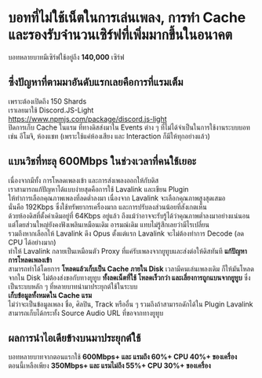 # บอทที่ไม่ใช้เน็ตในการเล่นเพลง, การทำ Cache และรองรับจำนวนเซิร์ฟที่เพิ่มมากขึ้นในอนาคต

บอทหลายบาทมีเซิร์ฟใช้อยู่ถึง **140,000** เซิร์ฟ<br/>

## ซึ่งปัญหาที่ตามมาอันดับแรกเลยคือการที่แรมเต็ม
เพราะต้องเปิดถึง 150 Shards<br/>
เราเลยมาใช้ Discord.JS-Light<br/>
https://www.npmjs.com/package/discord.js-light<br/>
ปิดการเก็บ Cache ในแรม ที่ทางดิสส่งมาใน Events ต่าง ๆ ที่ไม่ได้จำเป็นในการใช้งานระบบบอท<br/>
เช่น อีโมจิ, ห้องแชท (เพราะใช้แค่ห้องเสียง และ Interaction ก็มีให้ทุกอย่างแล้ว)

## แบนวิชที่ทะลุ 600Mbps ในช่วงเวลาที่คนใช้เยอะ
เนื่องจากมีทั้ง การโหลดเพลงเข้า และการส่งเพลงออกให้กับดิส<br/>
เราสามารถแก้ปัญหาได้แบบง่ายสุดคือการใช้ Lavalink และเขียน Plugin<br/>
ให้ทำการเลือกคุณภาพเพลงที่ลดต่ำลงมา เนื่องจาก Lavalink จะเลือกคุณภาพสูงสุดเสมอ<br/>
นั่นคือ 192Kbps ซึ่งใช้ทรัพยากรเครื่องมาก และการปรับลงส่วนน้อยที่สังเกตเห็น<br/>
ด้วยห้องดิสที่ตั้งค่าเดิมอยู่ที่ 64Kbps อยู่แล้ว ถึงแม้ว่าอาจจะรับรู้ได้ว่าคุณภาพต่ำลงมาอย่างแน่นอน<br/>
แต่โดยส่วนใหญ่ยังคงฟังเพลินเหมือนเดิม อารมณ์เดิม แทบไม่รู้สึกเลยว่ามีไรเปลี่ยน<br/>
รวมถึงหากเลือกให้ Lavalink ดึง Opus ตั้งแต่แรก Lavalink จะไม่ต้องทำการ Decode (ลด CPU ได้อย่างมาก)<br/>
ทำให้ Lavalink กลายเป็นเหมือนตัว Proxy ที่แค่รับเพลงจากยูทูบและส่งต่อให้ดิสทันที
**แก้ปัญหาการโหลดเพลงเข้า**<br/>
สามารถทำได้โดยการ **โหลดแล้วเก็บเป็น Cache ภายใน Disk** เวลามีคนเล่นเพลงเดิม ก็ให้มันโหลดจากใน Disk ไม่ต้องส่งขอกับทางยูทูบ **ทั้งลดเน็ตที่ใช้ โหลดเร็วกว่า และเลี่ยงการถูกแบนจากยูทูบ** ซึ่งเป็นระบบหลัก ๆ ที่หลายบาทนำมาประยุกต์ใช้ในระบบ<br/>
**เก็บข้อมูลทั้งหมดใน Cache แรม**<br/>
ไม่ว่าจะเป็นข้อมูลเพลง ชื่อ, ศิลปิน, Track หรืออื่น ๆ รวมถึงถ้าสามารถดักได้ใน Plugin Lavalink สามารถเก็บได้กระทั้ง Source Audio URL ที่ขอจากทางยูทูบ

## ผลการนำไอเดียข้างบนมาประยุกต์ใช้
บอทหลายบาทจากตอนแรกใช้ **600Mbps+ และ แรมถึง 60%+ CPU 40%+ ของเครื่อง**<br/>
ตอนนี้เหลือเพียง **350Mbps+ และ แรมไม่ถึง 55%+ CPU 30%+ ของเครื่อง**